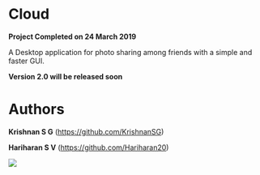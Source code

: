 # Cloud

**Project Completed on 24 March 2019**

A Desktop application for photo sharing among friends with a simple and faster GUI.

**Version 2.0 will be released soon**

# Authors

**Krishnan S G**    (https://github.com/KrishnanSG)

**Hariharan S V**  (https://github.com/Hariharan20)



![](https://github.com/KrishnanSG/ProjectPixel/blob/master/Final_Logo.png)

